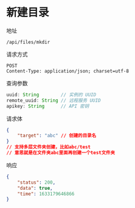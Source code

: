 # 新建目录

地址
```
/api/files/mkdir
```

请求方式
```
POST
Content-Type: application/json; charset=utf-8
```

查询参数
```js
uuid: String        // 实例的 UUID
remote_uuid: String // 远程服务 UUID
apikey: String      // API 密钥
```

请求体
```json
{
    "target": "abc" // 创建的目录名 
}
// 支持多层文件夹创建，比如abc/test
// 意思就是在文件夹abc里面再创建一个test文件夹
```

响应
```json
{
    "status": 200,
    "data": true,
    "time": 1633179646866
}
```
